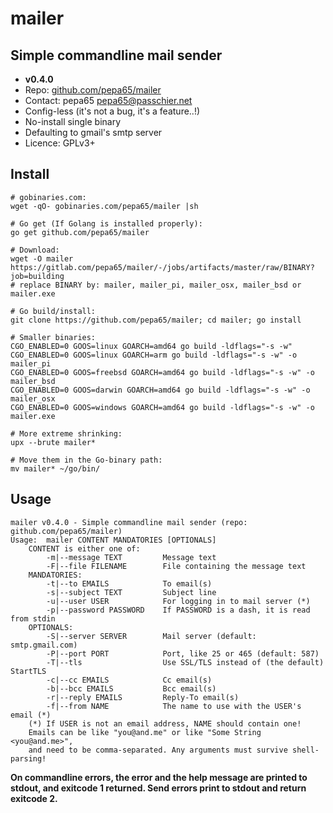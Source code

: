 # mailer
## Simple commandline mail sender
* **v0.4.0**
* Repo: [github.com/pepa65/mailer](https://github.com/pepa65/mailer)
* Contact: pepa65 <pepa65@passchier.net>
* Config-less (it's not a bug, it's a feature..!)
* No-install single binary
* Defaulting to gmail's smtp server
* Licence: GPLv3+

## Install
```
# gobinaries.com:
wget -qO- gobinaries.com/pepa65/mailer |sh

# Go get (If Golang is installed properly):
go get github.com/pepa65/mailer

# Download:
wget -O mailer https://gitlab.com/pepa65/mailer/-/jobs/artifacts/master/raw/BINARY?job=building
# replace BINARY by: mailer, mailer_pi, mailer_osx, mailer_bsd or mailer.exe

# Go build/install:
git clone https://github.com/pepa65/mailer; cd mailer; go install

# Smaller binaries:
CGO_ENABLED=0 GOOS=linux GOARCH=amd64 go build -ldflags="-s -w"
CGO_ENABLED=0 GOOS=linux GOARCH=arm go build -ldflags="-s -w" -o mailer_pi
CGO_ENABLED=0 GOOS=freebsd GOARCH=amd64 go build -ldflags="-s -w" -o mailer_bsd
CGO_ENABLED=0 GOOS=darwin GOARCH=amd64 go build -ldflags="-s -w" -o mailer_osx
CGO_ENABLED=0 GOOS=windows GOARCH=amd64 go build -ldflags="-s -w" -o mailer.exe

# More extreme shrinking:
upx --brute mailer*

# Move them in the Go-binary path:
mv mailer* ~/go/bin/
```

## Usage
```
mailer v0.4.0 - Simple commandline mail sender (repo: github.com/pepa65/mailer)
Usage:  mailer CONTENT MANDATORIES [OPTIONALS]
    CONTENT is either one of:
        -m|--message TEXT         Message text
        -F|--file FILENAME        File containing the message text
    MANDATORIES:
        -t|--to EMAILS            To email(s)
        -s|--subject TEXT         Subject line
        -u|--user USER            For logging in to mail server (*)
        -p|--password PASSWORD    If PASSWORD is a dash, it is read from stdin
    OPTIONALS:
        -S|--server SERVER        Mail server (default: smtp.gmail.com)
        -P|--port PORT            Port, like 25 or 465 (default: 587)
        -T|--tls                  Use SSL/TLS instead of (the default) StartTLS
        -c|--cc EMAILS            Cc email(s)
        -b|--bcc EMAILS           Bcc email(s)
        -r|--reply EMAILS         Reply-To email(s)
        -f|--from NAME            The name to use with the USER's email (*)
    (*) If USER is not an email address, NAME should contain one!
    Emails can be like "you@and.me" or like "Some String <you@and.me>",
    and need to be comma-separated. Any arguments must survive shell-parsing!
```

**On commandline errors, the error and the help message are printed to stdout,
and exitcode 1 returned. Send errors print to stdout and return exitcode 2.**
